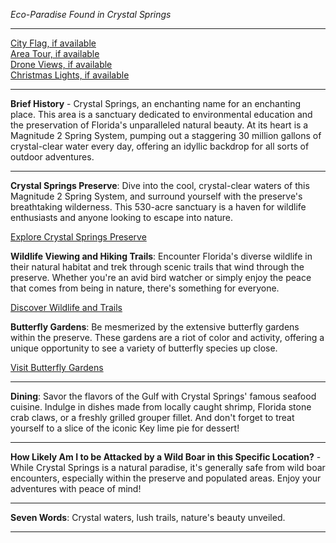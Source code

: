 *Eco-Paradise Found in Crystal Springs*

---

[City Flag, if available](https://www.google.com/search?tbm=isch&q=Crystal+Springs+FL+Flag+Picture)  
[Area Tour, if available](https://www.youtube.com/results?search_query=Crystal+Springs+FL+4k+tour)  
[Drone Views, if available](https://www.youtube.com/results?search_query=Crystal+Springs+FL+4k+drone)  
[Christmas Lights, if available](https://www.youtube.com/results?search_query=Crystal+Springs+FL+christmas+lights)

---

**Brief History** - Crystal Springs, an enchanting name for an enchanting place. This area is a sanctuary dedicated to environmental education and the preservation of Florida's unparalleled natural beauty. At its heart is a Magnitude 2 Spring System, pumping out a staggering 30 million gallons of crystal-clear water every day, offering an idyllic backdrop for all sorts of outdoor adventures.

---

**Crystal Springs Preserve**: Dive into the cool, crystal-clear waters of this Magnitude 2 Spring System, and surround yourself with the preserve's breathtaking wilderness. This 530-acre sanctuary is a haven for wildlife enthusiasts and anyone looking to escape into nature.

  [Explore Crystal Springs Preserve](https://www.youtube.com/results?search_query=Crystal+Springs+Preserve)

**Wildlife Viewing and Hiking Trails**: Encounter Florida's diverse wildlife in their natural habitat and trek through scenic trails that wind through the preserve. Whether you're an avid bird watcher or simply enjoy the peace that comes from being in nature, there's something for everyone.

  [Discover Wildlife and Trails](https://www.youtube.com/results?search_query=Crystal+Springs+FL+wildlife+hiking)

**Butterfly Gardens**: Be mesmerized by the extensive butterfly gardens within the preserve. These gardens are a riot of color and activity, offering a unique opportunity to see a variety of butterfly species up close.

  [Visit Butterfly Gardens](https://www.youtube.com/results?search_query=Crystal+Springs+FL+butterfly+garden)

---

**Dining**: Savor the flavors of the Gulf with Crystal Springs' famous seafood cuisine. Indulge in dishes made from locally caught shrimp, Florida stone crab claws, or a freshly grilled grouper fillet. And don't forget to treat yourself to a slice of the iconic Key lime pie for dessert!

---

**How Likely Am I to be Attacked by a Wild Boar in this Specific Location?** - While Crystal Springs is a natural paradise, it's generally safe from wild boar encounters, especially within the preserve and populated areas. Enjoy your adventures with peace of mind!

---

**Seven Words**: Crystal waters, lush trails, nature's beauty unveiled.

---